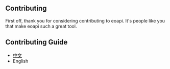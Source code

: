 ## Contributing

First off, thank you for considering contributing to eoapi. It's people
like you that make eoapi such a great tool.

## Contributing Guide
* [中文](https://github.com/eolinker/eoapi/wiki/%E8%B4%A1%E7%8C%AE%E8%80%85%E6%8C%87%E5%8D%97)
* English